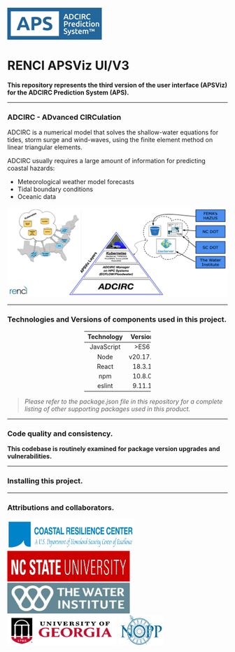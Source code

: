 ![aps-logo.png](src%2Fimages%2Faps-logo.png) 
# RENCI APSViz UI/V3

**This repository represents the third version of the user interface (APSViz) for the ADCIRC Prediction System (APS).**
***
### ADCIRC - ADvanced CIRCulation

ADCIRC is a numerical model that solves the shallow-water equations for tides, storm surge and wind-waves, using the finite element method on linear triangular elements.

ADCIRC usually requires a large amount of information for predicting coastal hazards:
- Meteorological weather model forecasts
- Tidal boundary conditions
- Oceanic data

![ADCIRC-overview.png](Docs%2FADCIRC-overview.png)
***
### **Technologies and Versions of components used in this project.**
<div style="margin-left: auto;
            margin-right: auto;
            width: 30%">

| **Technology** | **Version** |
|:--------------:|:-----------:|
|   JavaScript   |    >ES6     |
|      Node      |  v20.17.0   |
|     React      |   18.3.1    |
|      npm       |   10.8.0    |
|     eslint     |   9.11.1    |
</div>

> *Please refer to the package.json file in this repository for a complete listing of other supporting packages used in this product.*
***
### **Code quality and consistency.**
**This codebase is routinely examined for package version upgrades and vulnerabilities.**

***
### **Installing this project.**

***
### **Attributions and collaborators.**
<img src="src/images/CRC_LOGO.jpg" width="290px" height="70">
<img src="src/images/NCU_LOGO.jpg" width="280px" height="70">
<img src="src/images/TWI_LOGO.jpg" width="280px" height="70">
<img src="src/images/UGA_LOGO.jpg" width="250px" height="70">
<img src="src/images/nopp-logo.png" width="104px" height="70">
